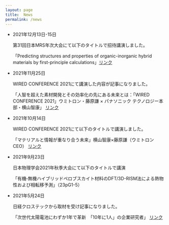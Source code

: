 ```yaml
---
layout: page
title:  News
permalink: /news
---
```


- 2021年12月13日-15日

	第31回日本MRS年次大会にて以下のタイトルで招待講演しました。

	「Predicting structures and properties of organic-inorganic hybrid materials by first-principle calculations」[リンク](https://www.mrs-j.org/meeting2021/jp/prg/programList_oral.php?id=C)

- 2021年11月25日

	WIRED CONFERENCE 2021にて講演した内容が記事になりました。

	「人智を超えた素材開発とその効率化の先にある未来とは：「WIRED CONFERENCE 2021」ウミトロン・藤原謙 × パナソニック テクノロジー本部・横山智康」 [リンク](https://wired.jp/2021/11/25/wired-conference-2021-panasonic-ws/)

- 2021年10月14日

	WIRED CONFERENCE 2021にて以下のタイトルで講演しました。

	「マテリアルと情報が重なり合う未来」横山智康×藤原謙（ウミトロンCEO） [リンク](https://wired.jp/future-re-generative-2021/)


- 2021年9月23日

	日本物理学会2021年秋季大会にて以下のタイトルで講演

	「有機‐無機ハイブリッドペロブスカイト材料のDFT/3D-RISM法による熱物性および相転移予測」（23pG1-5）

- 2021年5月24日

	日経クロステックから取材を受け記事になりました。

	「次世代太陽電池にわずか1年で革新　「10年に1人」の企業研究者」 [リンク](https://xtech.nikkei.com/atcl/nxt/column/18/01620/052000007/)



